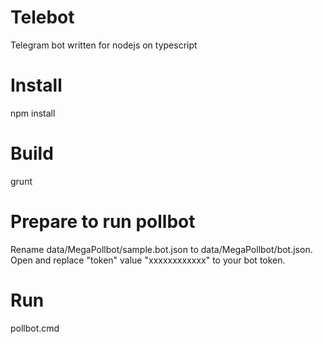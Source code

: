 # Telebot
Telegram bot written for nodejs on typescript

# Install
npm install

# Build
grunt

# Prepare to run pollbot
Rename data/MegaPollbot/sample.bot.json to data/MegaPollbot/bot.json.
Open and replace "token" value "xxxxxxxxxxxx" to your bot token.

# Run
pollbot.cmd
